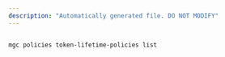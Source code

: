 ```yaml
---
description: "Automatically generated file. DO NOT MODIFY"
---
```


```bash

mgc policies token-lifetime-policies list

```